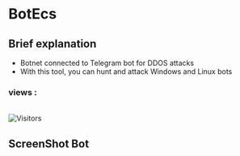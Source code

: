 # BotEcs

## Brief explanation 
- Botnet connected to Telegram bot for DDOS attacks
- With this tool, you can hunt and attack Windows and Linux bots

<h3>views :</h3>
<br>
<img src="https://profile-counter.glitch.me/esfelurm/count.svg" alt="Visitors">

## ScreenShot Bot

 

